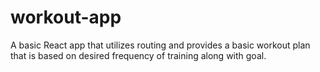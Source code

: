 # workout-app
A basic React app that utilizes routing and provides a basic workout plan that is based on desired frequency of training along with goal.
